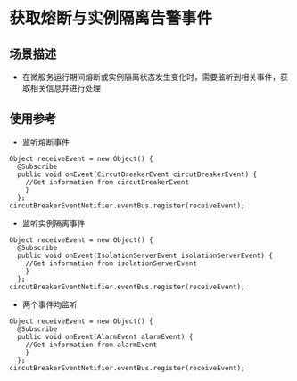 # 获取熔断与实例隔离告警事件

## 场景描述
* 在微服务运行期间熔断或实例隔离状态发生变化时，需要监听到相关事件，获取相关信息并进行处理

## 使用参考

* 监听熔断事件
```
Object receiveEvent = new Object() {
  @Subscribe
  public void onEvent(CircutBreakerEvent circutBreakerEvent) {
    //Get information from circutBreakerEvent
    }
  };
circutBreakerEventNotifier.eventBus.register(receiveEvent);
```
* 监听实例隔离事件
```
Object receiveEvent = new Object() {
  @Subscribe
  public void onEvent(IsolationServerEvent isolationServerEvent) {
    //Get information from isolationServerEvent
    }
  };
circutBreakerEventNotifier.eventBus.register(receiveEvent);
```
* 两个事件均监听
```
Object receiveEvent = new Object() {
  @Subscribe
  public void onEvent(AlarmEvent alarmEvent) {
    //Get information from alarmEvent
    }
  };
circutBreakerEventNotifier.eventBus.register(receiveEvent);
```
